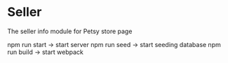 # Seller
The seller info module for Petsy store page

npm run start  -> start server
npm run seed   -> start seeding database
npm run build  -> start webpack